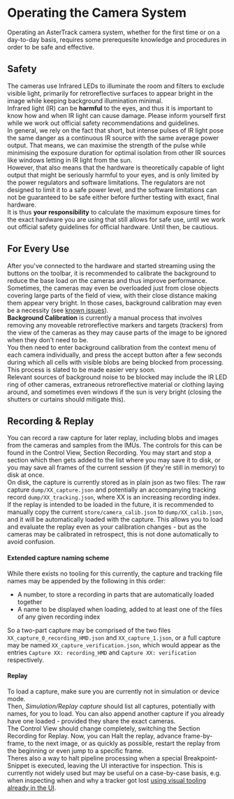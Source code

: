 # Operating the Camera System
Operating an AsterTrack camera system, whether for the first time or on a day-to-day basis, requires some prerequesite knowledge and procedures in order to be safe and effective.

## Safety
The cameras use Infrared LEDs to illuminate the room and filters to exclude visible light, primarily for retroreflective surfaces to appear bright in the image while keeping background illumination minimal. <br>
Infrared light (IR) can be **harmful** to the eyes, and thus it is important to know how and when IR light can cause damage.
Please inform yourself first while we work out official safety recommendations and guidelines. <br>
In general, we rely on the fact that short, but intense pulses of IR light pose the same danger as a continuous IR source with the same average power output.
That means, we can maximise the strength of the pulse while minimising the exposure duration for optimal isolation from other IR sources like windows letting in IR light from the sun. <br>
However, that also means that the hardware is theoretically capable of light output that might be seriously harmful to your eyes, and is only limited by the power regulators and software limitations.
The regulators are not designed to limit it to a safe power level, and the software limitations can not be guaranteed to be safe either before further testing with exact, final hardware. <br>
It is thus **your responsibility** to calculate the maximum exposure times for the exact hardware you are using that still allows for safe use, until we work out official safety guidelines for official hardware.
Until then, be cautious.

## For Every Use
After you've connected to the hardware and started streaming using the buttons on the toolbar, it is recommended to calibrate the background to reduce the base load on the cameras and thus improve performance.
Sometimes, the cameras may even be overloaded just from close objects covering large parts of the field of view, with their close distance making them appear very bright.
In those cases, background calibration may even be a necessity (see [known issues](known_issues.md)). <br>
**Background Calibration** is currently a manual process that involves removing any moveable retroreflective markers and targets (trackers) from the view of the cameras as they may cause parts of the image to be ignored when they don't need to be. <br> 
You then need to enter background calibration from the context menu of each camera individually, and press the accept button after a few seconds during which all cells with visible blobs are being blocked from processing.
This process is slated to be made easier very soon. <br>
Relevant sources of background noise to be blocked may include the IR LED ring of other cameras, extraneous retroreflective material or clothing laying around, and sometimes even windows if the sun is very bright (closing the shutters or curtains should mitigate this).

## Recording & Replay
You can record a raw capture for later replay, including blobs and images from the cameras and samples from the IMUs.
The controls for this can be found in the Control View, Section Recording.
You may start and stop a section which then gets added to the list where you may save it to disk, or you may save all frames of the current session (if they're still in memory) to disk at once. <br>
On disk, the capture is currently stored as in plain json as two files:
The raw capture `dump/XX_capture.json` and potentially an accompanying tracking record `dump/XX_tracking.json`, where XX is an increasing recording index. <br>
If the replay is intended to be loaded in the future, it is recommended to manually copy the current `store/camera_calib.json` to `dump/XX_calib.json`, and it will be automatically loaded with the capture.
This allows you to load and evaluate the replay even as your calibration changes - but as the cameras may be calibrated in retrospect, this is not done automatically to avoid confusion.

#### Extended capture naming scheme
While there exists no tooling for this currently, the capture and tracking file names may be appended by the following in this order:
- A number, to store a recording in parts that are automatically loaded together
- A name to be displayed when loading, added to at least one of the files of any given recording index

So a two-part capture may be comprised of the two files `XX_capture_0_recording_HMD.json` and `XX_capture_1.json`, or a full capture may be named `XX_capture_verification.json`, which would appear as the entries `Capture XX: recording_HMD` and `Capture XX: verification` respectively.

#### Replay
To load a capture, make sure you are currently not in simulation or device mode. <br>
Then, *Simulation/Replay capture* should list all captures, potentially with names, for you to load.
You can also append another capture if you already have one loaded - provided they share the exact cameras. <br>
The Control View should change completely, switching the Section Recording for Replay.
Now, you can Halt the replay, advance frame-by-frame, to the next image, or as quickly as possible, restart the replay from the beginning or even jump to a specific frame. <br>
Theres also a way to halt pipeline processing when a special Breakpoint-Snippet is executed, leaving the UI interactive for inspection.
This is currently not widely used but may be useful on a case-by-case basis, e.g. when inspecting when and why a tracker got lost [using visual tooling already in the UI](tracking.md#frame-inspection).